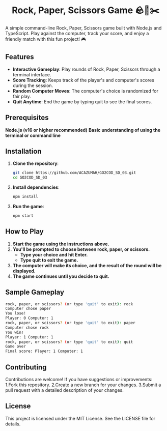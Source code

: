 <h1 align="center">Rock, Paper, Scissors Game 🪨📄✂️</h1>

A simple command-line Rock, Paper, Scissors game built with Node.js and TypeScript. Play against the computer, track your score, and enjoy a friendly match with this fun project! 🎮

## Features
- **Interactive Gameplay**: Play rounds of Rock, Paper, Scissors through a terminal interface.
- **Score Tracking**: Keeps track of the player's and computer's scores during the session.
- **Random Computer Moves**: The computer's choice is randomized for fair play.
- **Quit Anytime**: End the game by typing quit to see the final scores.

## Prerequisites
 **Node.js (v16 or higher recommended)**
 **Basic understanding of using the terminal or command line**

## Installation

1. **Clone the repository**:
   ```bash
   git clone https://github.com/ACAZUMAH/GO2COD_SD_03.git
   cd GO2COD_SD_03
   ```

2. **Install dependencies**:
   ```bash
   npm install
   ```
3. **Run the game**:
   ```bash
   npm start
   ```
## How to Play
1. **Start the game using the instructions above.**
2. **You'll be prompted to choose between rock, paper, or scissors.**
   - **Type your choice and hit Enter.**
   - **Type quit to exit the game.**
3. **The computer will make its choice, and the result of the round will be displayed.**
4. **The game continues until you decide to quit.**

## Sample Gameplay
   ```bash
   rock, paper, or scissors? (or type 'quit' to exit): rock
   Computer chose paper
   You lose!
   Player: 0 Computer: 1
   rock, paper, or scissors? (or type 'quit' to exit): paper
   Computer chose rock
   You win!
   Player: 1 Computer: 1
   rock, paper, or scissors? (or type 'quit' to exit): quit
   Game over
   Final score: Player: 1 Computer: 1
   ```

## Contributing

Contributions are welcome! If you have suggestions or improvements:
1.Fork this repository.
2.Create a new branch for your changes.
3.Submit a pull request with a detailed description of your changes.

## License

This project is licensed under the MIT License. See the LICENSE file for details.